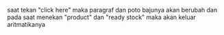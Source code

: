 saat tekan "click here" maka paragraf dan poto bajunya akan berubah
dan pada saat menekan "product" dan "ready stock" maka akan keluar aritmatikanya